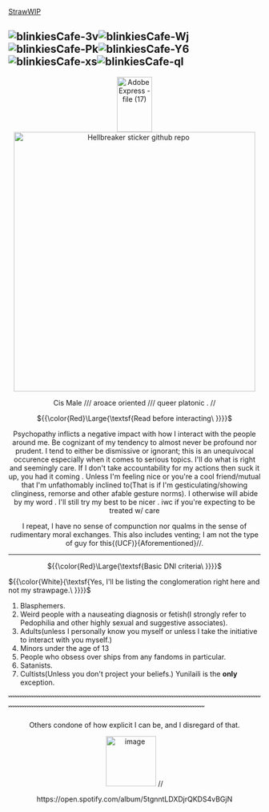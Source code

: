 [StrawWIP](https://recreationaldissection.straw.page)


![blinkiesCafe-3v](https://github.com/user-attachments/assets/07cf40ed-82eb-47ed-8047-d790f9d35afe)![blinkiesCafe-Wj](https://github.com/user-attachments/assets/cc7d91bb-5866-485e-992e-79a6bf191f55)![blinkiesCafe-Pk](https://github.com/user-attachments/assets/85db897d-af55-4723-ba0c-6beb4ad9757c)![blinkiesCafe-Y6](https://github.com/user-attachments/assets/9538fce0-9f64-42f6-ae8f-d8ed38adc0c2)![blinkiesCafe-xs](https://github.com/user-attachments/assets/19d20119-2c63-4f46-9d1d-1eabfd0b3579)![blinkiesCafe-qI](https://github.com/user-attachments/assets/228c6b76-466a-4d3e-b2ef-813aaeffe013)
-----------------











<div align="center"><img width="70" height="110" alt="Adobe Express - file (17)" src="https://github.com/user-attachments/assets/6514bf69-a896-4e21-960b-c4a3073e00f8" />

<div align="center">


<img width="482" height="518" alt="Hellbreaker sticker github repo" src="https://github.com/user-attachments/assets/29bb7399-2141-4f6f-bedb-738ae044f147" />





 <p align="center">
 <p align="center">Cis Male    ///    aroace oriented    ///    queer platonic    .  // 

   ${{\color{Red}\Large{\textsf{Read before interacting\ \}}}}\$
</div>
    
  <p align="center">Psychopathy inflicts a negative impact with how I interact with the people around me. Be cognizant of my tendency to almost never be profound nor prudent. I tend to either be dismissive or ignorant; this is an unequivocal occurence especially when it comes to serious topics. I'll do what is right and seemingly care.
  If I don't take accountability for my actions then suck it up, you had it coming . Unless I'm feeling nice or you're a cool friend/mutual that I'm unfathomably inclined to(That is if I'm gesticulating/showing clinginess, remorse and other afable gesture norms). I otherwise will abide by my word . I'll still try my best to be nicer .
  iwc if you're expecting to be treated w/ care

 <p align="center">I repeat, I have no sense of compunction nor qualms in the sense of rudimentary moral exchanges. This also includes venting; I am not the type of guy for this{(UCF)}{Aforementioned}//.

-------------
${{\color{Red}\Large{\textsf{Basic DNI criteria\ \}}}}\$
</div>

${{\color{White}{\textsf{Yes, I'll be listing the conglomeration right here and not my strawpage.\ \}}}}\$
</div>


1. Blasphemers. 
2. Weird people with a nauseating diagnosis or fetish(I strongly refer to Pedophilia and other highly sexual and suggestive associates).
3. Adults(unless I personally know you myself or unless I take the initiative to interact with you myself.)
4. Minors under the age of 13
5. People who obsess over ships from any fandoms in particular.
6. Satanists.
7. Cultists(Unless you don't project your beliefs.) Yunilaili is the **only** exception.

﹌﹌﹌﹌﹌﹌﹌﹌﹌﹌﹌﹌﹌﹌﹌﹌﹌﹌﹌﹌﹌﹌﹌﹌﹌﹌﹌﹌﹌﹌﹌﹌﹌﹌﹌﹌﹌﹌﹌﹌﹌﹌﹌﹌﹌﹌﹌﹌﹌﹌﹌﹌﹌﹌﹌﹌﹌﹌﹌﹌﹌﹌﹌﹌

<p align="center">Others condone of how explicit I can be, and I disregard of that.

 <p align="center"><img width="100" height="100" alt="image" src="https://github.com/user-attachments/assets/827f2bc7-10ed-4737-a437-fc8d2fe9bff0" /> //
 <p align="center">https://open.spotify.com/album/5tgnntLDXDjrQKDS4vBGjN






